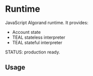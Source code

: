 # Runtime

JavaScript Algorand runtime. It provides:

- Account state
- TEAL stateless interpreter
- TEAL stateful interpreter


STATUS: production ready.

## Usage
